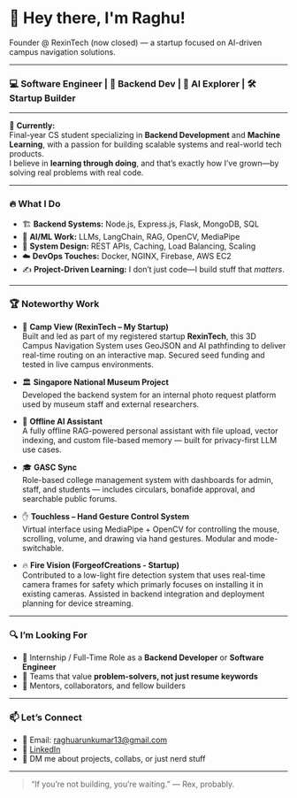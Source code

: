 # 👋 Hey there, I'm Raghu!

Founder @ RexinTech (now closed) — a startup focused on AI-driven campus navigation solutions.

---

### 💻 Software Engineer | 🔧 Backend Dev | 🤖 AI Explorer | 🛠 Startup Builder

---

🚀 **Currently:**  
Final-year CS student specializing in **Backend Development** and **Machine Learning**, with a passion for building scalable systems and real-world tech products.  
I believe in **learning through doing**, and that’s exactly how I’ve grown—by solving real problems with real code.

---

### 🔥 What I Do
- 🏗️ **Backend Systems:** Node.js, Express.js, Flask, MongoDB, SQL  
- 🤖 **AI/ML Work:** LLMs, LangChain, RAG, OpenCV, MediaPipe  
- 🧠 **System Design:** REST APIs, Caching, Load Balancing, Scaling  
- ☁️ **DevOps Touches:** Docker, NGINX, Firebase, AWS EC2  
- ✍️ **Project-Driven Learning:** I don’t just code—I build stuff that *matters*.

---

### 🏆 Noteworthy Work

- 🧭 **Camp View (RexinTech – My Startup)**  
  Built and led as part of my registered startup **RexinTech**, this 3D Campus Navigation System uses GeoJSON and AI pathfinding to deliver real-time routing on an interactive map. Secured seed funding and tested in live campus environments.

- 🏛️ **Singapore National Museum Project**  
  Developed the backend system for an internal photo request platform used by museum staff and external researchers.

- 🤖 **Offline AI Assistant**  
  A fully offline RAG-powered personal assistant with file upload, vector indexing, and custom file-based memory — built for privacy-first LLM use cases.

- 🎓 **GASC Sync**  
  Role-based college management system with dashboards for admin, staff, and students — includes circulars, bonafide approval, and searchable public forums.


- ✋ **Touchless – Hand Gesture Control System**  
  Virtual interface using MediaPipe + OpenCV for controlling the mouse, scrolling, volume, and drawing via hand gestures. Modular and mode-switchable.

  
- 🔥 **Fire Vision (ForgeofCreations - Startup)**  
Contributed to a low-light fire detection system that uses real-time camera frames for safety which primarly focuses on installing it in existing cameras. Assisted in backend integration and deployment planning for device streaming.

---

### 🔍 I’m Looking For
- 🌱 Internship / Full-Time Role as a **Backend Developer** or **Software Engineer**
- 🧠 Teams that value **problem-solvers, not just resume keywords**
- 💬 Mentors, collaborators, and fellow builders

---

### 📫 Let’s Connect
- 📧 Email: raghuarunkumar13@gmail.com  
- 💼 [LinkedIn](https://www.linkedin.com/in/raghu-a-a12275238)  <!-- Add your site/resume link if available -->
- 💬 DM me about projects, collabs, or just nerd stuff

---

> “If you’re not building, you’re waiting.” — Rex, probably.
